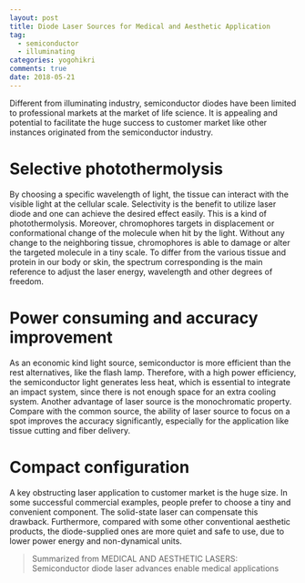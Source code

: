```yaml
---
layout: post
title: Diode Laser Sources for Medical and Aesthetic Application
tag: 
  - semiconductor
  - illuminating
categories: yogohikri
comments: true
date: 2018-05-21
---
```


Different from illuminating industry, semiconductor diodes have been limited to professional markets at the market of life science<!-- more -->. It is appealing and potential to facilitate the huge success to customer market like other instances originated from the semiconductor industry.

# Selective photothermolysis
By choosing a specific wavelength of light, the tissue can interact with the visible light at the cellular scale. Selectivity is the benefit to utilize laser diode and one can achieve the desired effect easily. This is a kind of photothermolysis. Moreover, chromophores targets in displacement or conformational change of the molecule when hit by the light. Without any change to the neighboring tissue, chromophores is able to damage or alter the targeted molecule in a tiny scale. To differ from the various tissue and protein in our body or skin, the spectrum corresponding is the main reference to adjust the laser energy, wavelength and other degrees of freedom.

# Power consuming and accuracy improvement
As an economic kind light source, semiconductor is more efficient than the rest alternatives, like the flash lamp. Therefore, with a high power efficiency, the semiconductor light generates less heat, which is essential to integrate an impact system, since there is not enough space for an extra cooling system. Another advantage of laser source is the monochromatic property. Compare with the common source, the ability of laser source to focus on a spot improves the accuracy significantly, especially for the application like tissue cutting and fiber delivery.

# Compact configuration
A key obstructing laser application to customer market is the huge size. In some successful commercial examples, people prefer to choose a tiny and convenient component. The solid-state laser can compensate this drawback. Furthermore, compared with some other conventional aesthetic products, the diode-supplied ones are more quiet and safe to use, due to lower power energy and non-dynamical units.

> Summarized from MEDICAL AND AESTHETIC LASERS: Semiconductor diode laser advances enable medical applications
